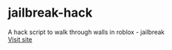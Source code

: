 # jailbreak-hack
A hack script to walk through walls in roblox - jailbreak<br>
 <a href="https://autogunjailbreak.weebly.com/"> Visit site </a> 
